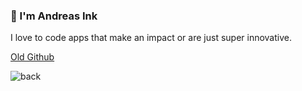 ### 👋 I'm Andreas Ink

I love to code apps that make an impact or are just super innovative.

<a href="https://github.com/AndreasInk2">Old Github</a>

![back](https://user-images.githubusercontent.com/67549402/130129323-a6dab73d-f85f-4b9f-ba32-415d1447f852.png)


